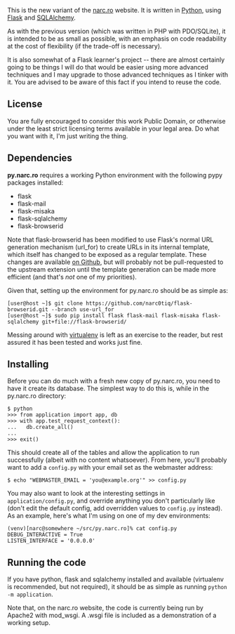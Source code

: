 This is the new variant of the [narc.ro](http://narc.ro/) website. It is written
in [Python](http://python.org/), using [Flask](http://flask.pocoo.org/) and
[SQLAlchemy](http://sqlalchemy.org/).

As with the previous version (which was written in PHP with PDO/SQLite), it is
intended to be as small as possible, with an emphasis on code readability at the
cost of flexibility (if the trade-off is necessary).

It is also somewhat of a Flask learner's project -- there are almost certainly
going to be things I will do that would be easier using more advanced techniques
and I may upgrade to those advanced techniques as I tinker with it. You are
advised to be aware of this fact if you intend to reuse the code.


## License ##

You are fully encouraged to consider this work Public Domain, or otherwise under
the least strict licensing terms available in your legal area. Do what you want
with it, I'm just writing the thing.


## Dependencies ##

**py.narc.ro** requires a working Python environment with the following pypy
packages installed:

 * flask
 * flask-mail
 * flask-misaka
 * flask-sqlalchemy
 * flask-browserid

Note that flask-browserid has been modified to use Flask's normal URL
generation mechanism (url_for) to create URLs in its internal template, which
itself has changed to be exposed as a regular template. These changes are
available [on Github](https://github.com/narc0tiq/flask-browserid/tree/use-url_for),
but will probably not be pull-requested to the upstream extension until the
template generation can be made more efficient (and that's *not* one of my
priorities).

Given that, setting up the environment for py.narc.ro should be as simple as:

```
[user@host ~]$ git clone https://github.com/narc0tiq/flask-browserid.git --branch use-url_for
[user@host ~]$ sudo pip install flask flask-mail flask-misaka flask-sqlalchemy git+file://flask-browserid/
```

Messing around with [virtualenv](http://www.virtualenv.org/) is left as an
exercise to the reader, but rest assured it has been tested and works just
fine.


## Installing ##

Before you can do much with a fresh new copy of py.narc.ro, you need to have it
create its database. The simplest way to do this is, while in the py.narc.ro
directory:

```
$ python
>>> from application import app, db
>>> with app.test_request_context():
...   db.create_all()
...
>>> exit()
```

This should create all of the tables and allow the application to run
successfully (albeit with no content whatsoever). From here, you'll probably
want to add a `config.py` with your email set as the webmaster address:

```
$ echo "WEBMASTER_EMAIL = 'you@example.org'" >> config.py
```

You may also want to look at the interesting settings in `application/config.py`,
and override anything you don't particularly like (don't edit the default
config, add overridden values to `config.py` instead). As an example, here's
what I'm using on one of my dev environments:

```
(venv)[narc@somewhere ~/src/py.narc.ro]% cat config.py
DEBUG_INTERACTIVE = True
LISTEN_INTERFACE = '0.0.0.0'
```


## Running the code ##

If you have python, flask and sqlalchemy installed and available (virtualenv is
recommended, but not required), it should be as simple as running `python -m
application`.

Note that, on the narc.ro website, the code is currently being run by Apache2
with mod_wsgi. A .wsgi file is included as a demonstration of a working setup.
